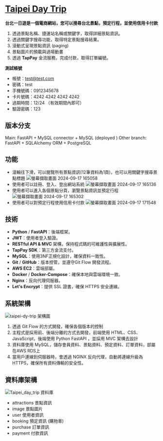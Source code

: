 # [Taipei Day Trip](https://taipei1daytrip.store/)

**台北一日遊是一個電商網站，您可以搜尋台北景點，預定行程，並使用信用卡付款**
1. 透過景點名稱、捷運站名稱或關鍵字，取得詳細景點資訊。
2. 透過關鍵字搜尋功能，取得特定景點搜尋結果。
3. 滾動式呈現景點資訊 (paging)
4. 景點圖片的預載與過場動畫
5. 透過 **TapPay** 金流服務，完成付款，取得訂單編號。

**測試帳號**

+ 帳號：test@test.com
+ 密碼：test
+ 手機號碼：0912345678
+ 卡片號碼：4242 4242 4242 4242
+ 過期時間：12/24 （有效期間內即可）
+ 驗證密碼：123

## 版本分支
Main: FastAPI + MySQL connector + MySQL (deployed )
Other branch: FastAPI + SQLAlchemy ORM + PostgreSQL 

## 功能
+ 滾輪往下滑，可以閱覽所有景點資訊(12筆資料為1頁)，也可以用關鍵字搜尋景點標題
![螢幕擷取畫面 2024-09-17 165058](https://github.com/user-attachments/assets/c2172f18-8045-477e-bf6f-c627154bc35a)
+ 使用者可以註冊、登入、登出網站系統
![螢幕擷取畫面 2024-09-17 165136](https://github.com/user-attachments/assets/5416fd44-17fd-465a-a4d4-cd6e127eb71c)
+ 使用者可以進入各個景點分頁，瀏覽景點資訊並預定行程
![螢幕擷取畫面 2024-09-17 165302](https://github.com/user-attachments/assets/363d3f32-b8a4-4390-a91b-b1260217a39b)
+ 使用者可以對預定行程使用信用卡付款
![螢幕擷取畫面 2024-09-17 171548](https://github.com/user-attachments/assets/88999e2c-c073-46aa-aee3-98c455850079)



## 技術
- **Python** / **FastAPI**：後端框架。
- **JWT**：使用者登入驗證。
- **RESTful API & MVC** 架構，保持程式碼的可維護性與擴展性。
- **TapPay SDK**：第三方金流支付。
- **MySQL**：使用3NF正規化設計，確保資料一致性。
- **Git** / **GitHub**：版本控管，並遵守Git Flow 開發流程。
- **AWS EC2**：雲端部屬。
- **Docker** / **Docker-Compose**：確保本地與雲端環境一致。
- **Nginx**：反向代理伺服器。
- **Let's Encrypt**：提供 SSL 證書，確保 HTTPS 安全連線。


## 系統架構
![taipei-dy-trip 架構圖](https://github.com/user-attachments/assets/bc7ae3a1-08b5-4896-9958-d2342ab4053d)
1. 透過 Git Flow 的方式開發，確保各個版本的控制
2. 主程式是採用前、後端分離的方式去開發，前端使用 HTML、CSS、JavaScript，後端使用 Python FastAPI ，並採用 MVC 架構去設計
3. 資料庫使用 MySQL，儲存會員資料、景點資料、預定資料、訂單資料，部屬在AWS RDS上
4. 當用戶連線到伺服器時，會透過 NGINX 反向代理，自動將連線升級為 HTTPS，確保所有資料傳輸的安全性。

## 資料庫架構
![Taipei_day_trip 資料庫](https://github.com/user-attachments/assets/b686c733-8af7-4165-9781-42b7e8ddcf78)
+ attractions 景點資訊
+ image 景點圖片
+ user 使用者資訊
+ booking 預定資訊 (購物車)
+ purchase 訂單資訊 
+ payment 付款資訊

